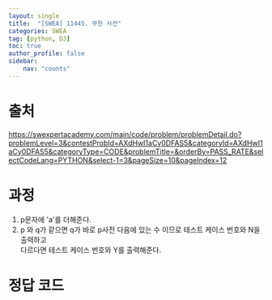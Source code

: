 ```yaml
---
layout: single
title:  "[SWEA] 11445. 무한 사전"
categories: SWEA
tag: [python, D3]
toc: true
author_profile: false
sidebar:
    nav: "counts"
---
```


# 출처
<https://swexpertacademy.com/main/code/problem/problemDetail.do?problemLevel=3&contestProbId=AXdHwI1aCy0DFAS5&categoryId=AXdHwI1aCy0DFAS5&categoryType=CODE&problemTitle=&orderBy=PASS_RATE&selectCodeLang=PYTHON&select-1=3&pageSize=10&pageIndex=12>
  
  
# 과정
1. p문자에 'a'를 더해준다.
2. p 와 q가 같으면 q가 바로 p사전 다음에 있는 수 이므로 
테스트 케이스 번호와 N을 출력하고  
다르다면 테스트 케이스 번호와 Y를 출력해준다.

 
  
    
    
# 정답 코드
<script src="https://gist.github.com/kghees/db765c27931201da80a96facf177eefa.js"></script>